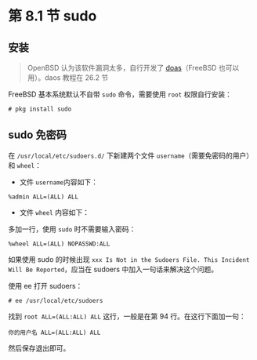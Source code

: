 # 第 8.1 节 sudo

## 安装

> OpenBSD 认为该软件漏洞太多，自行开发了 [doas](https://man.openbsd.org/doas)（FreeBSD 也可以用）。daos 教程在 26.2 节

FreeBSD 基本系统默认不自带 `sudo` 命令，需要使用 `root` 权限自行安装：

```shell-session
# pkg install sudo
```

## sudo 免密码

在 `/usr/local/etc/sudoers.d/` 下新建两个文件 `username`（需要免密码的用户）和 `wheel`：

- 文件 `username`内容如下：

```shell-session
%admin ALL=(ALL) ALL
```

- 文件 `wheel` 内容如下：

多加一行，使用 `sudo` 时不需要输入密码：

```shell-session
%wheel ALL=(ALL) NOPASSWD:ALL
```

如果使用 sudo 的时候出现 `xxx Is Not in the Sudoers File. This Incident Will Be Reported`，应当在 sudoers 中加入一句话来解决这个问题。

使用 ee 打开 sudoers：

```shell-session
# ee /usr/local/etc/sudoers
```
找到 `root ALL=(ALL:ALL) ALL` 这行，一般是在第 94 行。在这行下面加一句：

```
你的用户名 ALL=(ALL:ALL) ALL
```
然后保存退出即可。
